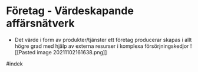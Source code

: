 # Företag - Värdeskapande affärsnätverk
- Det värde i form av produkter/tjänster ett företag producerar skapas i allt högre grad med hjälp av externa resurser i komplexa försörjningskedjor
![[Pasted image 20211102161638.png]]

#indek 